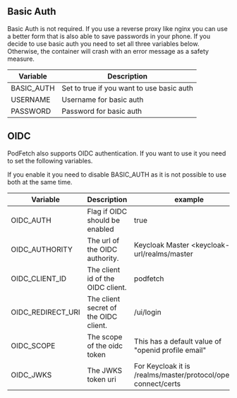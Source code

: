 ## Basic Auth
Basic Auth is not required. If you use a reverse proxy like nginx you can use a better form that is also able to save passwords in your phone.
If you decide to use basic auth you need to set all three variables below. Otherwise, the container will crash with an error message as a safety measure.

| Variable   | Description                                                                 |
|------------|-----------------------------------------------------------------------------|
| BASIC_AUTH | Set to true if you want to use basic auth                                   |
| USERNAME   | Username for basic auth                                                     |
| PASSWORD   | Password for basic auth                                                     |





## OIDC
PodFetch also supports OIDC authentication. If you want to use it you need to set the following variables.

If you enable it you need to disable BASIC_AUTH as it is not possible to use both at the same time.

| Variable          | Description                           | example                                                         |
|-------------------|---------------------------------------|-----------------------------------------------------------------|
| OIDC_AUTH         | Flag if OIDC should be enabled        | true                                                            |
| OIDC_AUTHORITY    | The url of the OIDC authority.        | Keycloak Master <keycloak-url/realms/master                     |
| OIDC_CLIENT_ID    | The client id of the OIDC client.     | podfetch                                                        |
| OIDC_REDIRECT_URI | The client secret of the OIDC client. | <your-server-url>/ui/login                                      |
| OIDC_SCOPE        | The scope of the oidc token           | This has a default value of "openid profile email"              |
| OIDC_JWKS         | The JWKS token uri                    | For Keycloak it is /realms/master/protocol/openid-connect/certs |       